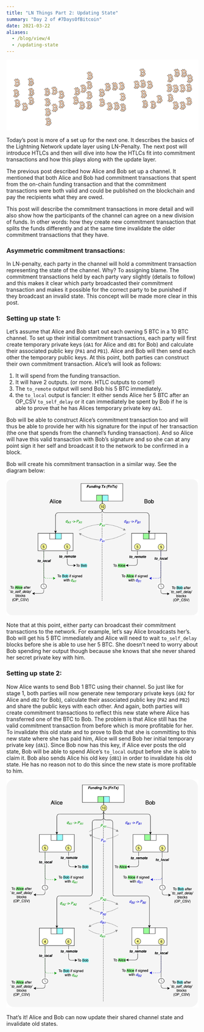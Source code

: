 ```yaml
---
title: "LN Things Part 2: Updating State"
summary: "Day 2 of #7DaysOfBitcoin"
date: 2021-03-22
aliases:
  - /blog/view/4
  - /updating-state   
---
```


 ![](/lnThings/update.png#center)

Today’s post is more of a set up for the next one. It describes the basics of the Lightning Network update layer using LN-Penalty. The next post will introduce HTLCs and then will dive into how the HTLCs fit into commitment transactions and how this plays along with the update layer.

The previous post described how Alice and Bob set up a channel. It mentioned that both Alice and Bob had commitment transactions that spent from the on-chain funding transaction and that the commitment transactions were both valid and could be published on the blockchain and pay the recipients what they are owed. 

This post will describe the commitment transactions in more detail and will also show how the participants of the channel can agree on a new division of funds. In other words: how they create new commitment transaction that splits the funds differently and at the same time invalidate the older commitment transactions that they have.

### Asymmetric commitment transactions:

In LN-penalty, each party in the channel will hold a commitment transaction representing the state of the channel. Why? To assigning blame. The commitment transactions held by each party vary slightly (details to follow) and this makes it clear which party broadcasted their commitment transaction and makes it possible for the correct party to be punished if they broadcast an invalid state. This concept will be made more clear in this post.

### Setting up state 1:

Let’s assume that Alice and Bob start out each owning 5 BTC in a 10 BTC channel. To set up their initial commitment transactions, each party will first create temporary private keys (`dA1` for Alice and `dB1` for Bob) and calculate their associated public key (`PA1` and `PB1`). Alice and Bob will then send each other the temporary public keys. At this point, both parties can construct their own commitment transaction. Alice’s will look as follows:

1. It will spend from the funding transaction.
2. It will have 2 outputs. (or more. HTLC outputs to come!) 
3. The `to_remote` output will send Bob his 5 BTC immediately.
4. the `to_local` output is fancier: It either sends Alice her 5 BTC after an OP_CSV `to_self_delay` or it can immediately be spent by Bob if he is able to prove that he has Alices temporary private key `dA1`. 

Bob will be able to construct Alice’s commitment transaction too and will thus be able to provide her with his signature for the input of her transaction (the one that spends from the channel’s funding transaction). And so Alice will have this valid transaction with Bob’s signature and so she can at any point sign it her self and broadcast it to the network to be confirmed in a block.

Bob will create his commitment transaction in a similar way. See the diagram below:

 ![](/lnThings/state1.png#center)

Note that at this point, either party can broadcast their commitment transactions to the network. For example, let’s say Alice broadcasts her’s. Bob will get his 5 BTC immediately and Alice will need to wait `to_self_delay` blocks before she is able to use her 5 BTC. She doesn’t need to worry about Bob spending her output though because she knows that she never shared her secret private key with him.

### Setting up state 2:

Now Alice wants to send Bob 1 BTC using their channel. So just like for stage 1, both parties will now generate new temporary private keys (`dA2` for Alice and `dB2` for Bob), calculate their associated public key (`PA2` and `PB2`) and share the public keys with each other. And again, both parties will create commitment transactions to reflect this new state where Alice has transferred one of the BTC to Bob. The problem is that Alice still has the valid commitment transaction from before which is more profitable for her. To invalidate this old state and to prove to Bob that she is committing to this new state where she has paid him, Alice will send Bob her initial temporary private key (`dA1`). Since Bob now has this key, if Alice ever posts the old state, Bob will be able to spend Alice’s `to_local` output before she is able to claim it. Bob also sends Alice his old key (`dB1`) in order to invalidate his old state. He has no reason not to do this since the new state is more profitable to him.

![](/lnThings/state2.png#center)

That’s it! Alice and Bob can now update their shared channel state and invalidate old states.  

